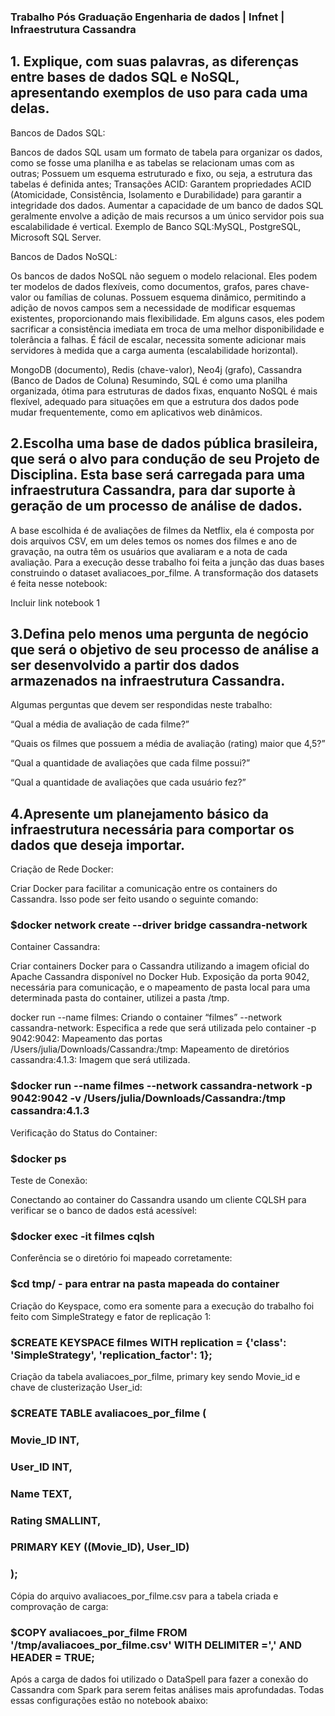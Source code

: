 
### Trabalho Pós Graduação Engenharia de dados | Infnet | Infraestrutura Cassandra ###

## 1. Explique, com suas palavras, as diferenças entre bases de dados SQL e NoSQL, apresentando exemplos de uso para cada uma delas.

Bancos de Dados SQL:

Bancos de dados SQL usam um formato de tabela para organizar os dados, como se fosse uma planilha e as tabelas se relacionam umas com as outras;
Possuem um esquema estruturado e fixo, ou seja, a estrutura das tabelas é definida antes;
Transações ACID: Garantem propriedades ACID (Atomicidade, Consistência, Isolamento e Durabilidade) para garantir a integridade dos dados.
Aumentar a capacidade de um banco de dados SQL geralmente envolve a adição de mais recursos a um único servidor pois sua escalabilidade é vertical.
Exemplo de Banco SQL:MySQL, PostgreSQL, Microsoft SQL Server.

Bancos de Dados NoSQL:

Os bancos de dados NoSQL não seguem o modelo relacional. Eles podem ter modelos de dados flexíveis, como documentos, grafos, pares chave-valor ou famílias de colunas.
Possuem esquema dinâmico, permitindo a adição de novos campos sem a necessidade de modificar esquemas existentes, proporcionando mais flexibilidade.
Em alguns casos, eles podem sacrificar a consistência imediata em troca de uma melhor disponibilidade e tolerância a falhas.
É fácil de escalar, necessita somente adicionar mais servidores à medida que a carga aumenta (escalabilidade horizontal).

MongoDB (documento), Redis (chave-valor), Neo4j (grafo), Cassandra (Banco de Dados de Coluna)
Resumindo, SQL é como uma planilha organizada, ótima para estruturas de dados fixas, enquanto NoSQL é mais flexível, adequado para situações em que a estrutura dos dados pode mudar frequentemente, como em aplicativos web dinâmicos.


## 2.Escolha uma base de dados pública brasileira, que será o alvo para condução de seu Projeto de Disciplina. Esta base será carregada para uma infraestrutura Cassandra, para dar suporte à geração de um processo de análise de dados.

A base escolhida é de avaliações de filmes da Netflix, ela é composta por dois arquivos CSV, em um deles temos os nomes dos filmes e ano de gravação, na outra têm os usuários que avaliaram e a nota de cada avaliação. 
Para a execução desse trabalho foi feita a junção das duas bases construindo o dataset avaliacoes_por_filme.
A transformação dos datasets é feita nesse notebook:

Incluir link notebook 1


## 3.Defina pelo menos uma pergunta de negócio que será o objetivo de seu processo de análise a ser desenvolvido a partir dos dados armazenados na infraestrutura Cassandra.

Algumas perguntas que devem ser respondidas neste trabalho:

“Qual a média de avaliação de cada filme?”

“Quais os filmes que possuem a média de avaliação (rating) maior que 4,5?”

“Qual a quantidade de avaliações que cada filme possui?”

“Qual a quantidade de avaliações que cada usuário fez?”

## 4.Apresente um planejamento básico da infraestrutura necessária para comportar os dados que deseja importar.

Criação de Rede Docker:

Criar Docker para facilitar a comunicação entre os containers do Cassandra. Isso pode ser feito usando o seguinte comando:

### $docker network create --driver bridge cassandra-network

Container Cassandra:

Criar containers Docker para o Cassandra utilizando a imagem oficial do Apache Cassandra disponível no Docker Hub. Exposição da porta 9042, necessária para comunicação, e o mapeamento de pasta local para uma determinada pasta do container, utilizei a pasta /tmp.

   docker run --name filmes: Criando o container “filmes”
 	--network cassandra-network: Especifica a rede que será utilizada pelo container
	-p 9042:9042: Mapeamento das portas
	/Users/julia/Downloads/Cassandra:/tmp: Mapeamento de diretórios
	cassandra:4.1.3: Imagem que será utilizada.

### $docker run --name filmes --network cassandra-network -p 9042:9042 -v /Users/julia/Downloads/Cassandra:/tmp cassandra:4.1.3

Verificação do Status do Container:
### $docker ps

Teste de Conexão:

Conectando ao container do Cassandra usando um cliente CQLSH para verificar se o banco de dados está acessível:
### $docker exec -it filmes cqlsh

Conferência se o diretório foi mapeado corretamente:

### $cd tmp/ - para entrar na pasta mapeada do container

Criação do Keyspace, como era somente para a execução do trabalho foi feito com SimpleStrategy e fator de replicação 1:

### $CREATE KEYSPACE filmes WITH replication = {'class': 'SimpleStrategy', 'replication_factor': 1};

Criação da tabela avaliacoes_por_filme, primary key sendo Movie_id e chave de clusterização User_id:

### $CREATE TABLE avaliacoes_por_filme (
###   Movie_ID INT,
###    User_ID INT,
###    Name TEXT,
###    Rating SMALLINT,
###    PRIMARY KEY ((Movie_ID), User_ID)
### );

Cópia do arquivo avaliacoes_por_filme.csv para a tabela criada e comprovação de carga:

### $COPY avaliacoes_por_filme FROM '/tmp/avaliacoes_por_filme.csv' WITH DELIMITER =',' AND HEADER = TRUE;

Após a carga de dados foi utilizado o DataSpell para fazer a conexão do Cassandra com Spark para serem feitas análises mais aprofundadas. Todas essas configurações estão no notebook abaixo:
















